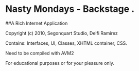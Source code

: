 # Nasty Mondays - Backstage . 

##A Rich Internet Application

Copyright (c) 2010, Segonquart Studio, Delfi Ramirez

Contains: Interfaces, UI, Classes, XHTML container, CSS.

Need to be compiled with AVM2

For educational purposes or for your pleasure only.
